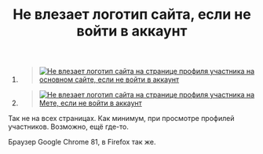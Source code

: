 ﻿---
title: "Не влезает логотип сайта, если не войти в аккаунт"
se.owner.user_id: 235436
se.owner.display_name: "Кирилл Малышев"
se.owner.link: "https://ru.meta.stackoverflow.com/users/235436/%d0%9a%d0%b8%d1%80%d0%b8%d0%bb%d0%bb-%d0%9c%d0%b0%d0%bb%d1%8b%d1%88%d0%b5%d0%b2"
se.link: "https://ru.meta.stackoverflow.com/questions/10346/%d0%9d%d0%b5-%d0%b2%d0%bb%d0%b5%d0%b7%d0%b0%d0%b5%d1%82-%d0%bb%d0%be%d0%b3%d0%be%d1%82%d0%b8%d0%bf-%d1%81%d0%b0%d0%b9%d1%82%d0%b0-%d0%b5%d1%81%d0%bb%d0%b8-%d0%bd%d0%b5-%d0%b2%d0%be%d0%b9%d1%82%d0%b8-%d0%b2-%d0%b0%d0%ba%d0%ba%d0%b0%d1%83%d0%bd%d1%82"
se.question_id: 10346
se.post_type: question
---
<ol>
<li><blockquote>
  <p><a href="https://i.stack.imgur.com/tYzgx.png" rel="nofollow noreferrer"><img src="https://i.stack.imgur.com/tYzgx.png" alt="Не влезает логотип сайта на странице профиля участника на основном сайте, если не войти в аккаунт"></a></p>
</blockquote></li>
<li><blockquote>
  <p><a href="https://i.stack.imgur.com/BzPR3.png" rel="nofollow noreferrer"><img src="https://i.stack.imgur.com/BzPR3.png" alt="Не влезает логотип сайта на странице профиля участника на Мете, если не войти в аккаунт"></a></p>
</blockquote></li>
</ol>

<p>Так не на всех страницах. Как минимум, при просмотре профилей участников. Возможно, ещё где-то.</p>

<p>Браузер Google Chrome 81, в Firefox так же.</p>
